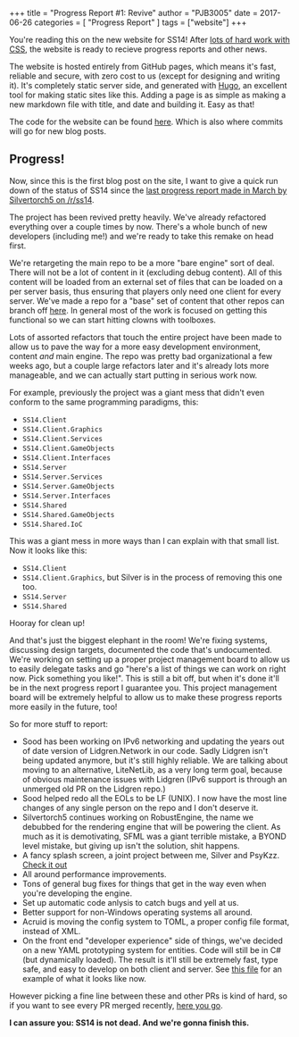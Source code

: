 +++
title = "Progress Report #1: Revive"
author = "PJB3005"
date = 2017-06-26
categories = [
	"Progress Report"
]
tags = ["website"]
+++

You're reading this on the new website for SS14! After [lots of hard work with CSS](https://i.imgur.com/Q3cUg29.gif), the website is ready to recieve progress reports and other news.

<!--more-->

The website is hosted entirely from GitHub pages, which means it's fast, reliable <!--Citation Needed, GitHub goes down more than I'd like to. --> and secure, with zero cost to us (except for designing and writing it). It's completely static server side, and generated with [Hugo](https://gohugo.io), an excellent tool for making static sites like this. Adding a page is as simple as making a new markdown file with title, and date and building it. Easy as that!

The code for the website can be found [here](https://github.com/space-wizards/space-wizards.github.io-content). Which is also where commits will go for new blog posts.

## Progress!

Now, since this is the first blog post on the site, I want to give a quick run down of the status of SS14 since the [last progress report made in March by Silvertorch5 on /r/ss14](https://www.reddit.com/r/ss14/comments/5yd7fh/march_2017_update/).

The project has been revived pretty heavily. We've already refactored everything over a couple times by now. There's a whole bunch of new developers (including me!) and we're ready to take this remake on head first.

We're retargeting the main repo to be a more "bare engine" sort of deal. There will not be a lot of content in it (excluding debug content). All of this content will be loaded from an external set of files that can be loaded on a per server basis, thus ensuring that players only need one client for every server. We've made a repo for a "base" set of content that other repos can branch off [here](https://github.com/space-wizards/space-station-14-content). In general most of the work is focused on getting this functional so we can start hitting clowns with toolboxes.

Lots of assorted refactors that touch the entire project have been made to allow us to pave the way for a more easy development environment, content *and* main engine. The repo was pretty bad organizational a few weeks ago, but a couple large refactors later and it's already lots more manageable, and we can actually start putting in serious work now.

For example, previously the project was a giant mess that didn't even conform to the same programming paradigms, this:

* `SS14.Client`
* `SS14.Client.Graphics`
* `SS14.Client.Services`
* `SS14.Client.GameObjects`
* `SS14.Client.Interfaces`
* `SS14.Server`
* `SS14.Server.Services`
* `SS14.Server.GameObjects`
* `SS14.Server.Interfaces`
* `SS14.Shared`
* `SS14.Shared.GameObjects`
* `SS14.Shared.IoC`

This was a giant mess in more ways than I can explain with that small list. Now it looks like this:

* `SS14.Client`
* `SS14.Client.Graphics`, but Silver is in the process of removing this one too.
* `SS14.Server`
* `SS14.Shared`

Hooray for clean up!

And that's just the biggest elephant in the room! We're fixing systems, discussing design targets, documented the code that's undocumented. We're working on setting up a proper project management board to allow us to easily delegate tasks and go "here's a list of things we can work on right now. Pick something you like!". This is still a bit off, but when it's done it'll be in the next progress report I guarantee you. This project management board will be extremely helpful to allow us to make these progress reports more easily in the future, too!

So for more stuff to report:

* Sood has been working on IPv6 networking and updating the years out of date version of Lidgren.Network in our code. Sadly Lidgren isn't being updated anymore, but it's still highly reliable. We are talking about moving to an alternative, LiteNetLib, as a very long term goal, because of obvious maintenance issues with Lidgren (IPv6 support is through an unmerged old PR on the Lidgren repo.)
* Sood helped redo all the EOLs to be LF (UNIX). I now have the most line changes of any single person on the repo and I don't deserve it.
* Silvertorch5 continues working on RobustEngine, the name we debubbed for the rendering engine that will be powering the client. As much as it is demotivating, SFML was a giant terrible mistake, a BYOND level mistake, but giving up isn't the solution, shit happens.
* A fancy splash screen, a joint project between me, Silver and PsyKzz. [Check it out](/images/splash.png)
* All around performance improvements.
* Tons of general bug fixes for things that get in the way even when you're developing the engine.
* Set up automatic code anlysis to catch bugs and yell at us.
* Better support for non-Windows operating systems all around.
* Acruid is moving the config system to TOML, a proper config file format, instead of XML.
* On the front end "developer experience" side of things, we've decided on a new YAML prototyping system for entities. Code will still be in C# (but dynamically loaded). The result is it'll still be extremely fast, type safe, and easy to develop on both client and server. See [this file](https://github.com/space-wizards/space-station-14/blob/939f14eba7e49c207b9de46037f8717e20bf76cc/SS14.Server/Prototypes/Containers.yml) for an example of what it looks like now.

However picking a fine line between these and other PRs is kind of hard, so if you want to see every PR merged recently, [here you go](https://github.com/space-wizards/space-station-14/issues?utf8=%E2%9C%93&q=is%3Amerged%20).

**I can assure you: SS14 is not dead. And we're gonna finish this.**
